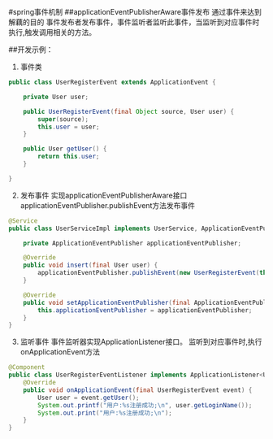 #spring事件机制
##applicationEventPublisherAware事件发布
通过事件来达到解藕的目的
事件发布者发布事件，事件监听者监听此事件，当监听到对应事件时执行,触发调用相关的方法。

##开发示例：
1. 事件类 
```java
public class UserRegisterEvent extends ApplicationEvent {

    private User user;

    public UserRegisterEvent(final Object source, User user) {
        super(source);
        this.user = user;
    }

    public User getUser() {
        return this.user;
    }

}
```

2. 发布事件
实现applicationEventPublisherAware接口
applicationEventPublisher.publishEvent方法发布事件
```java
@Service
public class UserServiceImpl implements UserService, ApplicationEventPublisherAware {

    private ApplicationEventPublisher applicationEventPublisher;

    @Override
    public void insert(final User user) {
        applicationEventPublisher.publishEvent(new UserRegisterEvent(this, user));
    }

    @Override
    public void setApplicationEventPublisher(final ApplicationEventPublisher applicationEventPublisher) {
        this.applicationEventPublisher = applicationEventPublisher;
    }
}
```

3. 监听事件
事件监听器实现ApplicationListener接口。
监听到对应事件时,执行onApplicationEvent方法
```java
@Component
public class UserRegisterEventListener implements ApplicationListener<UserRegisterEvent> {
    @Override
    public void onApplicationEvent(final UserRegisterEvent event) {
        User user = event.getUser();
        System.out.printf("用户:%s注册成功;\n", user.getLoginName());
        System.out.print("用户:%s注册成功;\n");
    }
}
```


